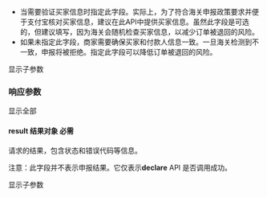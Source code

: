 *   当需要验证买家信息时指定此字段。实际上，为了符合海关申报政策要求并便于支付宝核对买家信息，建议在此API中提供买家信息。虽然此字段是可选的，但建议填写，因为海关会随机检查买家信息，以减少订单被退回的风险。
*   如果未指定此字段，商家需要确保买家和付款人信息一致。一旦海关检测到不一致，申报将被拒绝。指定此字段可以降低订单被退回的风险。

显示子参数

### 响应参数

显示全部

#### result 结果对象 **必需**

请求的结果，包含状态和错误代码等信息。

注意：此字段并不表示申报结果。它仅表示**declare** API 是否调用成功。 

显示子参数